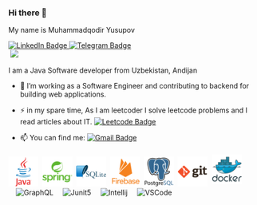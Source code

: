 ### Hi there 👋

My name is Muhammadqodir Yusupov

<div id="badges">
  <a href="linkedin.com/in/muhammadqodir-yusupov-81278b240">
    <img src="https://img.shields.io/badge/LinkedIn-blue?style=for-the-badge&logo=linkedin&logoColor=white" alt="LinkedIn Badge"/>
  </a>
  <a href="https://t.me/Muhammadqodir_Yusupov">
    <img src="https://img.shields.io/badge/Telegram-blue?style=for-the-badge&logo=telegram&logoColor=white" alt="Telegram Badge"/>
  </a>
</div>
<img src="https://komarev.com/ghpvc/?username=yusupov06&style=flat-square&color=blue" alt=""/>
<img src="https://cdn.dribbble.com/users/1025838/screenshots/6220885/devguy3.gif">

I am a Java Software developer from Uzbekistan, Andijan

- :seedling: I’m working as a Software Engineer and contributing to backend for building web applications.

- :zap: in my spare time, As I am leetcoder I solve leetcode problems and I read articles about
  IT. [![Leetcode Badge](https://img.shields.io/badge/-Leetcode-red?style=flat&logo=Leetcode&logoColor=white)](https://leetcode.com/Muhammadqodiryusupov/)

- :mailbox: You can find
  me:  [![Gmail Badge](https://img.shields.io/badge/-Gmail-red?style=flat&logo=Gmail&logoColor=white)](https://yusupovforwin@gmail.com)

<div>
  <img src="https://github.com/devicons/devicon/blob/master/icons/java/java-original-wordmark.svg" title="Java" alt="Java" width="60" height="60"/>&nbsp;
  <img src="https://github.com/devicons/devicon/blob/master/icons/spring/spring-original-wordmark.svg" title="Spring" alt="Spring" width="60" height="60"/>&nbsp;
  <img src="https://github.com/devicons/devicon/blob/master/icons/sqlite/sqlite-original-wordmark.svg" title="SQLite" alt="SQLite" width="60" height="60"/>&nbsp;
  <img src="https://github.com/devicons/devicon/blob/master/icons/firebase/firebase-plain-wordmark.svg" title="Firebase" alt="Firebase" width="60" height="60"/>&nbsp;
  <img src="https://github.com/devicons/devicon/blob/master/icons/postgresql/postgresql-original-wordmark.svg" title="PostgreSQL"  alt="PostgreSQL" width="60" height="60"/>&nbsp;
  <img src="https://github.com/devicons/devicon/blob/master/icons/git/git-original-wordmark.svg" title="Git" alt="Git" width="60" height="60" />
 <img src="https://github.com/devicons/devicon/blob/master/icons/docker/docker-original-wordmark.svg" title="Docker" alt="Docker" width="60" height="60" style="margin:5px;">
 <img src="https://graphql.org/img/logo.svg" title="GraphQL" alt="GraphQL" width="50" height="50" style="margin-left:15px"/>
 <img src="https://junit.org/junit5/assets/img/junit5-logo.png" title="Junit5" alt="Junit5" width="50" height="50" style="margin-left:15px"/>
 <img src="https://upload.wikimedia.org/wikipedia/commons/thumb/9/9c/IntelliJ_IDEA_Icon.svg/1024px-IntelliJ_IDEA_Icon.svg.png" title="Intellij" alt="Intellij" width="50" height="50" style="margin-left:15px"/>
 <img src="https://cdn.worldvectorlogo.com/logos/visual-studio-code-1.svg" title="VSCode" alt="VSCode" width="50" height="50" style="margin-left:15px"/>
</div>
